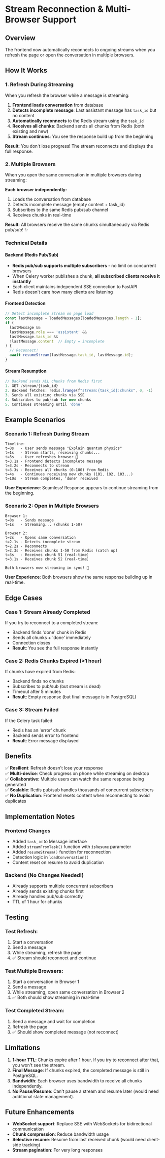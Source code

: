 # Stream Reconnection & Multi-Browser Support

## Overview

The frontend now automatically reconnects to ongoing streams when you refresh the page or open the conversation in multiple browsers.

## How It Works

### 1. **Refresh During Streaming**

When you refresh the browser while a message is streaming:

1. **Frontend loads conversation** from database
2. **Detects incomplete message**: Last assistant message has `task_id` but no content
3. **Automatically reconnects** to the Redis stream using the `task_id`
4. **Receives all chunks**: Backend sends all chunks from Redis (both existing and new)
5. **Stream continues**: You see the response build up from the beginning

**Result**: You don't lose progress! The stream reconnects and displays the full response.

### 2. **Multiple Browsers**

When you open the same conversation in multiple browsers during streaming:

**Each browser independently:**
1. Loads the conversation from database
2. Detects incomplete message (empty content + task_id)
3. Subscribes to the same Redis pub/sub channel
4. Receives chunks in real-time

**Result**: All browsers receive the same chunks simultaneously via Redis pub/sub! ✨

### Technical Details

#### Backend (Redis Pub/Sub)
- **Redis pub/sub supports multiple subscribers** - no limit on concurrent browsers
- When Celery worker publishes a chunk, **all subscribed clients receive it instantly**
- Each client maintains independent SSE connection to FastAPI
- Redis doesn't care how many clients are listening

#### Frontend Detection
```typescript
// Detect incomplete stream on page load
const lastMessage = loadedMessages[loadedMessages.length - 1];
if (
  lastMessage &&
  lastMessage.role === 'assistant' &&
  lastMessage.task_id &&
  !lastMessage.content  // Empty = incomplete
) {
  // Reconnect!
  await resumeStream(lastMessage.task_id, lastMessage.id);
}
```

#### Stream Resumption
```typescript
// Backend sends ALL chunks from Redis first
1. GET /stream/{task_id}
2. Backend fetches: redis.lrange(f"stream:{task_id}:chunks", 0, -1)
3. Sends all existing chunks via SSE
4. Subscribes to pub/sub for new chunks
5. Continues streaming until 'done'
```

## Example Scenarios

### Scenario 1: Refresh During Stream

```
Timeline:
t=0s   - User sends message "Explain quantum physics"
t=1s   - Stream starts, receiving chunks...
t=3s   - User refreshes browser 🔄
t=3.1s - Frontend detects incomplete message
t=3.2s - Reconnects to stream
t=3.3s - Receives all chunks (0-100) from Redis
t=4s   - Continues receiving new chunks (101, 102, 103...)
t=10s  - Stream completes, 'done' received
```

**User Experience**: Seamless! Response appears to continue streaming from the beginning.

### Scenario 2: Open in Multiple Browsers

```
Browser 1:
t=0s   - Sends message
t=1s   - Streaming... (chunks 1-50)

Browser 2:
t=2s   - Opens same conversation
t=2.1s - Detects incomplete stream
t=2.2s - Reconnects
t=2.3s - Receives chunks 1-50 from Redis (catch up)
t=3s   - Receives chunk 51 (real-time)
t=3.1s - Receives chunk 52 (real-time)

Both browsers now streaming in sync! 🎉
```

**User Experience**: Both browsers show the same response building up in real-time.

## Edge Cases

### Case 1: Stream Already Completed
If you try to reconnect to a completed stream:
- Backend finds 'done' chunk in Redis
- Sends all chunks + 'done' immediately
- Connection closes
- **Result**: You see the full response instantly

### Case 2: Redis Chunks Expired (>1 hour)
If chunks have expired from Redis:
- Backend finds no chunks
- Subscribes to pub/sub (but stream is dead)
- Timeout after 5 minutes
- **Result**: Empty response (but final message is in PostgreSQL)

### Case 3: Stream Failed
If the Celery task failed:
- Redis has an 'error' chunk
- Backend sends error to frontend
- **Result**: Error message displayed

## Benefits

✅ **Resilient**: Refresh doesn't lose your response  
✅ **Multi-device**: Check progress on phone while streaming on desktop  
✅ **Collaborative**: Multiple users can watch the same response being generated  
✅ **Scalable**: Redis pub/sub handles thousands of concurrent subscribers  
✅ **No Duplication**: Frontend resets content when reconnecting to avoid duplicates  

## Implementation Notes

### Frontend Changes
- Added `task_id` to Message interface
- Added `streamFromTask()` function with `isResume` parameter
- Added `resumeStream()` function for reconnection
- Detection logic in `loadConversation()`
- Content reset on resume to avoid duplication

### Backend (No Changes Needed!)
- Already supports multiple concurrent subscribers
- Already sends existing chunks first
- Already handles pub/sub correctly
- TTL of 1 hour for chunks

## Testing

### Test Refresh:
1. Start a conversation
2. Send a message
3. While streaming, refresh the page
4. ✅ Stream should reconnect and continue

### Test Multiple Browsers:
1. Start a conversation in Browser 1
2. Send a message
3. While streaming, open same conversation in Browser 2
4. ✅ Both should show streaming in real-time

### Test Completed Stream:
1. Send a message and wait for completion
2. Refresh the page
3. ✅ Should show completed message (not reconnect)

## Limitations

1. **1-hour TTL**: Chunks expire after 1 hour. If you try to reconnect after that, you won't see the stream.
2. **Final Message**: If chunks expired, the completed message is still in PostgreSQL.
3. **Bandwidth**: Each browser uses bandwidth to receive all chunks independently.
4. **No Pause/Resume**: Can't pause a stream and resume later (would need additional state management).

## Future Enhancements

- **WebSocket support**: Replace SSE with WebSockets for bidirectional communication
- **Chunk compression**: Reduce bandwidth usage
- **Selective resume**: Resume from last received chunk (would need client-side tracking)
- **Stream pagination**: For very long responses

